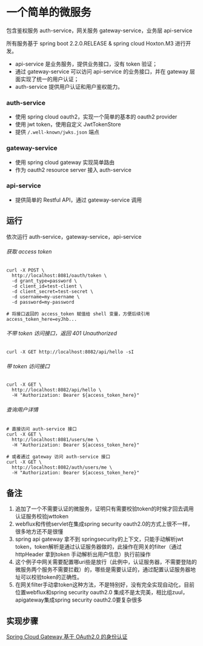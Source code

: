 # 一个简单的微服务
包含鉴权服务 auth-service，网关服务 gateway-service，业务层 api-service

所有服务基于 spring boot 2.2.0.RELEASE & spring cloud Hoxton.M3 进行开发。

- api-service 是业务服务，提供业务接口，没有 token 验证；
- 通过 gateway-service 可以访问 api-service 的业务接口，并在 gateway 层面实现了统一的用户认证；
- auth-service 提供用户认证和用户鉴权能力。

### auth-service
- 使用 spring cloud oauth2，实现一个简单的基本的 oauth2 provider
- 使用 jwt token，使用自定义 JwtTokenStore
- 提供 `/.well-known/jwks.json` 端点

### gateway-service
- 使用 spring cloud gateway 实现简单路由
- 作为 oauth2 resource server 接入 auth-service

### api-service
- 提供简单的 Restful API，通过 gateway-service 调用

## 运行
依次运行 auth-service，gateway-service，api-service

###### 获取 access token
```shell script
curl -X POST \
  http://localhost:8081/oauth/token \
  -d grant_type=password \
  -d client_id=test-client \
  -d client_secret=test-secret \
  -d username=my-username \
  -d password=my-password

# 将接口返回的 access_token 赋值给 shell 变量，方便后续引用
access_token_here=eyJhb...
```

###### 不带 token 访问接口，返回 401 Unauthorized
```shell script
curl -X GET http://localhost:8082/api/hello -sI
```

###### 带 token 访问接口
```shell script
curl -X GET \
  http://localhost:8082/api/hello \
  -H "Authorization: Bearer ${access_token_here}"
```

###### 查询用户详情
```shell script
# 直接访问 auth-service 接口
curl -X GET \
  http://localhost:8081/users/me \
  -H "Authorization: Bearer ${access_token_here}"

# 或者通过 gateway 访问 auth-service 接口
curl -X GET \
  http://localhost:8082/auth/users/me \
  -H "Authorization: Bearer ${access_token_here}"

```

## 备注
1. 追加了一个不需要认证的微服务，证明只有需要校验token的时候才回去调用认证服务校验jwttoken
2. webflux和传统servlet在集成spring security oauth2.0的方式上很不一样，很多地方还不是很懂
3. spring api gateway 拿不到 springsecurity的上下文，只能手动解析jwt token，token解析是通过认证服务器做的，此操作在网关的filter（通过httpHeader 拿到token 手动解析出用户信息）执行前操作
4. 这个例子中网关需要配置哪uri些是放行（此例中，认证服务器，不需要登陆的微服务两个服务不需要拦截）的，哪些是需要认证的，通过配置认证服务器地址可以校验token的正确性。
5. 在网关filter手动拿token这种方法，不是特别好，没有完全实现自动化，目前位置webflux和spring security oauth2.0 集成不是太完美，相比组zuul，apigateway集成spring security oauth2.0要复杂很多
## 实现步骤
[Spring Cloud Gateway 基于 OAuth2.0 的身份认证](https://mp.weixin.qq.com/s/4v_wwX0SS7jvOwtO8uiDAw)
